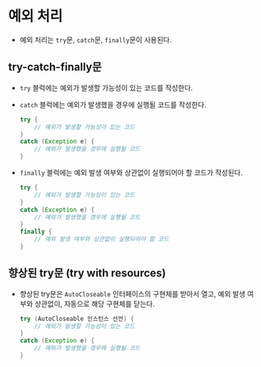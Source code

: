 # 예외 처리

- 예외 처리는 `try`문, `catch`문, `finally`문이 사용된다.

## try-catch-finally문

- `try` 블럭에는 예외가 발생할 가능성이 있는 코드를 작성한다.
- `catch` 블럭에는 예외가 발생했을 경우에 실행될 코드를 작성한다.

  ```java
  try {
      // 예외가 발생할 가능성이 있는 코드
  }
  catch (Exception e) {
      // 예외가 발생했을 경우에 실행될 코드
  }
  ```

- `finally` 블럭에는 예외 발생 여부와 상관없이 실행되어야 할 코드가 작성된다.


  ```java
  try {
      // 예외가 발생할 가능성이 있는 코드
  }
  catch (Exception e) {
      // 예외가 발생했을 경우에 실행될 코드
  }
  finally {
      // 예외 발생 여부와 상관없이 실행되어야 할 코드
  }
  ```

## 향상된 try문 (try with resources)

- 향상된 try문은 `AutoCloseable` 인터페이스의 구현체를 받아서 열고, 예외 발생 여부와 상관없이, 자동으로 해당 구현체를 닫는다.

  ```java
  try (AutoCloseable 인스턴스 선언) {
      // 예외가 발생할 가능성이 있는 코드
  }
  catch (Exception e) {
      // 예외가 발생했을 경우에 실행될 코드
  }
  ```
